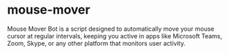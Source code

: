 # mouse-mover
Mouse Mover Bot is a script designed to automatically move your mouse cursor at regular intervals, keeping you active in apps like Microsoft Teams, Zoom, Skype, or any other platform that monitors user activity.
